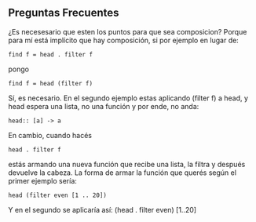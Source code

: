 Preguntas Frecuentes
--------------------

¿Es necesesario que esten los puntos para que sea composicion? Porque para mí está implícito que hay composición, si por ejemplo en lugar de:

`find f = head . filter f`

pongo

`find f = head (filter f)`

<dl>
<dt>
Sí, es necesario. En el segundo ejemplo estas aplicando (filter f) a head, y head espera una lista, no una función y por ende, no anda:

`head:: [a] -> a`

En cambio, cuando hacés

`head . filter f`

estás armando una nueva función que recibe una lista, la filtra y después devuelve la cabeza. La forma de armar la función que querés según el primer ejemplo sería:

`head (filter even [1 .. 20])`

Y en el segundo se aplicaría así: (head . filter even) \[1..20\]

</dl>

